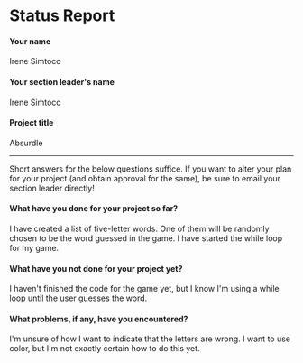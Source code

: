 # Status Report

#### Your name

Irene Simtoco

#### Your section leader's name

Irene Simtoco

#### Project title

Absurdle 

***

Short answers for the below questions suffice. If you want to alter your plan for your project (and obtain approval for the same), be sure to email your section leader directly!

#### What have you done for your project so far?

I have created a list of five-letter words. One of them will be randomly chosen to be the word guessed in the game. I have started the while loop for my game. 

#### What have you not done for your project yet?

I haven't finished the code for the game yet, but I know I'm using a while loop until the user guesses the word. 

#### What problems, if any, have you encountered?

I'm unsure of how I want to indicate that the letters are wrong. I want to use color, but I'm not exactly certain how to do this yet. 
